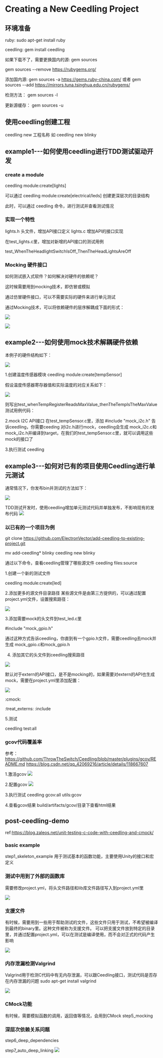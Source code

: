 # Creating a New Ceedling Project

## 环境准备
ruby:
sudo apt-get install ruby

ceedling:
gem install ceedling

如果下载不了，需要更换国内的源:
gem sources

gem sources --remove https://rubygems.org/

添加国内源:
gem sources -a https://gems.ruby-china.com/
或者
gem sources --add https://mirrors.tuna.tsinghua.edu.cn/rubygems/

检测方法：
gem sources -l

更新源缓存：
gem sources -u

## 使用ceedling创建工程
ceedling new 工程名称
如
ceedling new blinky

## example1---如何使用ceedling进行TDD测试驱动开发
### create a module
ceedling module:create[lights]

可以通过
ceedling module:create[electrical/leds]
创建更深层次的目录结构

此时，可以通过
ceedling
命令，进行测试并查看测试情况

### 实现一个特性
lights.h 头文件，增加API接口定义
lights.c 增加API的接口实现

在test_lights.c里，增加对新增的API接口的测试用例

test_WhenTheHeadlightSwitchIsOff_ThenTheHeadLightsAreOff

### Mocking 硬件接口
如何测试嵌入式软件？如何解决对硬件的依赖呢？

这时候需要用到mocking技术，即仿冒或模拟

通过仿冒硬件接口，可以不需要实际的硬件来进行单元测试

通过Mocking技术，可以将依赖硬件的层序解耦成下面的形式：

![](images/2022-11-24-09-40-27.png)


![](images/2022-11-24-09-45-45.png)

## example2---如何使用mock技术解耦硬件依赖
本例子的硬件结构如下：

![](images/2022-11-24-09-45-17.png)

1.创建温度传感器模块
ceedling module:create[tempSensor]

假设温度传感器寄存器值和实际温度的对应关系如下：

![](images/2022-11-24-09-46-38.png)

则写出test_whenTempRegisterReadsMaxValue_thenTheTempIsTheMaxValue测试用例代码：


2.mock I2C API接口
在test_tempSensor.c里，添加
#include "mock_i2c.h"
告诉ceedling，你需要ceeding 对i2c.h进行mock，ceedling会生成
mock_i2c.c和mock_i2c.h并编译到target，在我们的test_tempSensor.c里，就可以调用这些mock的接口了

3.执行测试
ceedling

## example3---如何对已有的项目使用Ceedling进行单元测试

通常情况下，你发布bin并测试的方法如下：

![](images/2022-11-24-09-47-14.png)

TDD测试开发时，使用ceedling增加单元测试代码并单独发布，不影响现有的发布代码
![](images/2022-11-24-09-48-08.png)


### 以已有的一个项目为例
git clone https://github.com/ElectronVector/add-ceedling-to-existing-project.git

mv add-ceedling* blinky
ceedling new blinky

通过以下命令，查看ceedling管理了哪些源文件
ceedling files:source

1.创建一个新的测试文件

ceedling module:create[led]


2.添加更多的源文件目录路径
某些源文件是由第三方提供的，可以通过配置project.yml文件，设置搜索路径：

![](images/2022-11-24-09-49-44.png)

3.添加需要mock的头文件到test_led.c里

#include "mock_gpio.h"

通过这种方式告诉ceedling，你直到有一个gpio.h文件，需要ceedling去mock并生成
mock_gpio.c和mock_gpio.h


4. 添加其它的头文件到ceedling搜索路径

![](images/2022-11-24-09-51-24.png)


默认对于extern的API接口，是不是mocking的，如果需要对extern的API也生成mock，需要在project.yml里添加配置：

![](images/2022-11-24-09-52-27.png)

:cmock:

  :treat_externs: :include

5.测试

ceedling test:all


### gcov代码覆盖率
参考：
https://github.com/ThrowTheSwitch/Ceedling/blob/master/plugins/gcov/README.md
https://blog.csdn.net/qq_42069216/article/details/118667607

1.激活gcov
![](images/2022-11-24-14-31-56.png)

2.配置gcov
![](images/2022-11-24-14-33-19.png)

3.执行测试
ceedling gcov:all utils:gcov

4.查看gcov结果
build/artifacts/gcov/目录下查看html结果

## post-ceedling-demo
ref:https://blog.zaleos.net/unit-testing-c-code-with-ceedling-and-cmock/
### basic example
step1_skeleton_example
用于测试基本的函数功能，主要使用Unity的接口和宏定义

### 测试中用到了外部的函数库
需要修改project.yml，将头文件路径和lib库文件路径写入到project.yml里

![](images/2022-11-24-16-12-32.png)

### 支援文件
有时候，需要用到一些用于帮助测试的文件，这些文件只用于测试，不希望被编译到最终的binary里。这种文件被称为支援文件。
可以把支援文件放到特定的目录里，并通过配置project.yml，可以在测试是编译使用，而不会对正式的代码产生影响

![](images/2022-11-24-16-16-00.png)


### 内存泄漏检测Valgrind
Valgrind用于检测C代码中有无内存泄漏，可以跟Ceedling接口，测试代码是否存在内存泄漏的问题
sudo apt-get install valgrind

![](images/2022-11-24-16-18-17.png)

### CMock功能
有时候，需要模拟函数的调用，返回值等情况，会用到CMock
step5_mocking

### 深层次依赖关系问题
step6_deep_dependencies

step7_auto_deep_linking
![](images/2022-11-24-16-23-28.png)